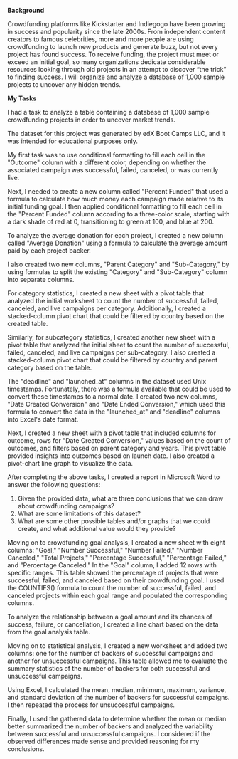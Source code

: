 **Background**

Crowdfunding platforms like Kickstarter and Indiegogo have been growing in success and popularity since the late 2000s. From independent content creators to famous celebrities, more and more people are using crowdfunding to launch new products and generate buzz, but not every project has found success. To receive funding, the project must meet or exceed an initial goal, so many organizations dedicate considerable resources looking through old projects in an attempt to discover “the trick” to finding success. I will organize and analyze a database of 1,000 sample projects to uncover any hidden trends.

**My Tasks**

I had a task to analyze a table containing a database of 1,000 sample crowdfunding projects in order to uncover market trends.

The dataset for this project was generated by edX Boot Camps LLC, and it was intended for educational purposes only.

My first task was to use conditional formatting to fill each cell in the "Outcome" column with a different color, depending on whether the associated campaign was successful, failed, canceled, or was currently live.

Next, I needed to create a new column called "Percent Funded" that used a formula to calculate how much money each campaign made relative to its initial funding goal. I then applied conditional formatting to fill each cell in the "Percent Funded" column according to a three-color scale, starting with a dark shade of red at 0, transitioning to green at 100, and blue at 200.

To analyze the average donation for each project, I created a new column called "Average Donation" using a formula to calculate the average amount paid by each project backer.

I also created two new columns, "Parent Category" and "Sub-Category," by using formulas to split the existing "Category" and "Sub-Category" column into separate columns.

For category statistics, I created a new sheet with a pivot table that analyzed the initial worksheet to count the number of successful, failed, canceled, and live campaigns per category. Additionally, I created a stacked-column pivot chart that could be filtered by country based on the created table.

Similarly, for subcategory statistics, I created another new sheet with a pivot table that analyzed the initial sheet to count the number of successful, failed, canceled, and live campaigns per sub-category. I also created a stacked-column pivot chart that could be filtered by country and parent category based on the table.

The "deadline" and "launched_at" columns in the dataset used Unix timestamps. Fortunately, there was a formula available that could be used to convert these timestamps to a normal date. I created two new columns, "Date Created Conversion" and "Date Ended Conversion," which used this formula to convert the data in the "launched_at" and "deadline" columns into Excel's date format.

Next, I created a new sheet with a pivot table that included columns for outcome, rows for "Date Created Conversion," values based on the count of outcomes, and filters based on parent category and years. This pivot table provided insights into outcomes based on launch date. I also created a pivot-chart line graph to visualize the data.

After completing the above tasks, I created a report in Microsoft Word to answer the following questions:
1. Given the provided data, what are three conclusions that we can draw about crowdfunding campaigns?
2. What are some limitations of this dataset?
3. What are some other possible tables and/or graphs that we could create, and what additional value would they provide?

Moving on to crowdfunding goal analysis, I created a new sheet with eight columns: "Goal," "Number Successful," "Number Failed," "Number Canceled," "Total Projects," "Percentage Successful," "Percentage Failed," and "Percentage Canceled." In the "Goal" column, I added 12 rows with specific ranges. This table showed the percentage of projects that were successful, failed, and canceled based on their crowdfunding goal. I used the COUNTIFS() formula to count the number of successful, failed, and canceled projects within each goal range and populated the corresponding columns.

To analyze the relationship between a goal amount and its chances of success, failure, or cancellation, I created a line chart based on the data from the goal analysis table.

Moving on to statistical analysis, I created a new worksheet and added two columns: one for the number of backers of successful campaigns and another for unsuccessful campaigns. This table allowed me to evaluate the summary statistics of the number of backers for both successful and unsuccessful campaigns.

Using Excel, I calculated the mean, median, minimum, maximum, variance, and standard deviation of the number of backers for successful campaigns. I then repeated the process for unsuccessful campaigns.

Finally, I used the gathered data to determine whether the mean or median better summarized the number of backers and analyzed the variability between successful and unsuccessful campaigns. I considered if the observed differences made sense and provided reasoning for my conclusions.



